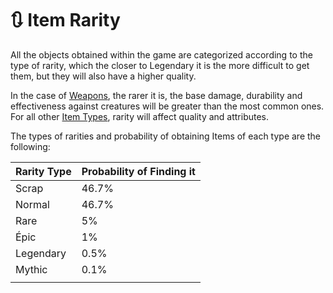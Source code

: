 # 🔃 Item Rarity

All the objects obtained within the game are categorized according to the type of rarity, which the closer to Legendary it is the more difficult to get them, but they will also have a higher quality.

In the case of [Weapons](armas.md), the rarer it is, the base damage, durability and effectiveness against creatures will be greater than the most common ones. For all other [Item Types](rareza-de-objetos.md), rarity will affect quality and attributes.

The types of rarities and probability of obtaining Items of each type are the following:

| Rarity Type | Probability of Finding it |
| ----------- | ------------------------- |
| Scrap       | 46.7%                     |
| Normal      | 46.7%                     |
| Rare        | 5%                        |
| Épic        | 1%                        |
| Legendary   | 0.5%                      |
| Mythic      | 0.1%                      |
|             |                           |
